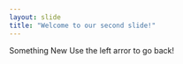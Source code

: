 ```yaml
---
layout: slide
title: "Welcome to our second slide!"
---
```

Something New
Use the left arror to go back!
